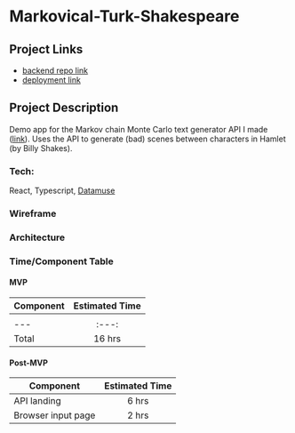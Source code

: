 # Markovical-Turk-Shakespeare

## Project Links

- [backend repo link](url)
- [deployment link](url)

## Project Description
Demo app for the Markov chain Monte Carlo text generator API I made ([link](link)). Uses the API to generate (bad) scenes between characters in Hamlet (by Billy Shakes).

### Tech:
React, Typescript, [Datamuse](http://www.datamuse.com/api/)

### Wireframe
### Architecture

### Time/Component Table
#### MVP
| Component | Estimated Time |
| --- | :---: |
|  |  |
| --- | :---: |
| Total | 16 hrs |

#### Post-MVP
| Component | Estimated Time |
| --- | :---: |
| API landing | 6 hrs |
| Browser input page | 2 hrs |
